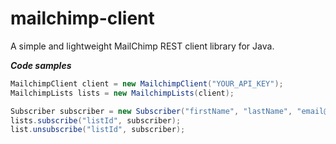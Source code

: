 mailchimp-client
================

A simple and lightweight MailChimp REST client library for Java.


***Code samples***

```java
MailchimpClient client = new MailchimpClient("YOUR_API_KEY");
MailchimpLists lists = new MailchimpLists(client);

Subscriber subscriber = new Subscriber("firstName", "lastName", "email@example.com");
lists.subscribe("listId", subscriber);
list.unsubscribe("listId", subscriber);
```
